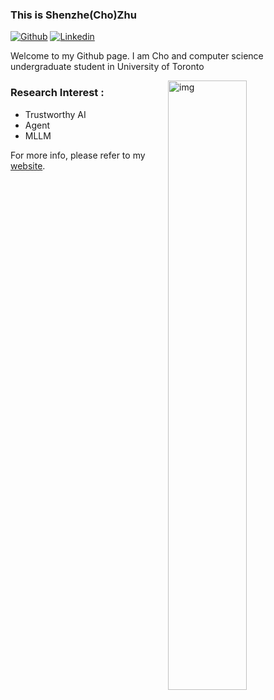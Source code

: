 ### This is Shenzhe(Cho)Zhu
 
 
[![Github](https://img.shields.io/badge/-Github-000?style=flat&logo=Github&logoColor=white)](https://github.com/FywOo02)
[![Linkedin](https://img.shields.io/badge/-LinkedIn-blue?style=flat&logo=Linkedin&logoColor=white)](https://www.linkedin.com/in/shenzhezhu0531/)
 
Welcome to my Github page. I am Cho and computer science undergraduate student in University of Toronto
 
<img align="right" alt="img" src="https://github.com/ShenzheZhu/ShenzheZhu/blob/main/20231125_CUP002.jpg" width="50%" height="auto" />

 
### Research Interest : 
- Trustworthy AI
- Agent
- MLLM

For more info, please refer to my [website](https://shenzhezhu.github.io).
